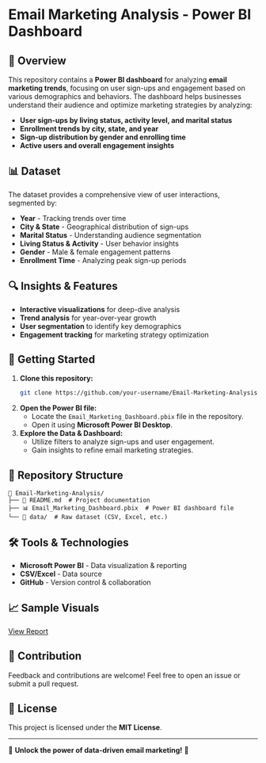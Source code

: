 # Email Marketing Analysis - Power BI Dashboard

## 📌 Overview
This repository contains a **Power BI dashboard** for analyzing **email marketing trends**, focusing on user sign-ups and engagement based on various demographics and behaviors. The dashboard helps businesses understand their audience and optimize marketing strategies by analyzing:
- **User sign-ups by living status, activity level, and marital status**
- **Enrollment trends by city, state, and year**
- **Sign-up distribution by gender and enrolling time**
- **Active users and overall engagement insights**

## 📊 Dataset
The dataset provides a comprehensive view of user interactions, segmented by:
- **Year** - Tracking trends over time
- **City & State** - Geographical distribution of sign-ups
- **Marital Status** - Understanding audience segmentation
- **Living Status & Activity** - User behavior insights
- **Gender** - Male & female engagement patterns
- **Enrollment Time** - Analyzing peak sign-up periods

## 🔍 Insights & Features
- **Interactive visualizations** for deep-dive analysis
- **Trend analysis** for year-over-year growth
- **User segmentation** to identify key demographics
- **Engagement tracking** for marketing strategy optimization

## 🚀 Getting Started
1. **Clone this repository:**
   ```bash
   git clone https://github.com/your-username/Email-Marketing-Analysis.git
   ```
2. **Open the Power BI file:**
   - Locate the `Email_Marketing_Dashboard.pbix` file in the repository.
   - Open it using **Microsoft Power BI Desktop**.
3. **Explore the Data & Dashboard:**
   - Utilize filters to analyze sign-ups and user engagement.
   - Gain insights to refine email marketing strategies.

## 📂 Repository Structure
```
📁 Email-Marketing-Analysis/
├── 📄 README.md  # Project documentation
├── 📊 Email_Marketing_Dashboard.pbix  # Power BI dashboard file
└── 📂 data/  # Raw dataset (CSV, Excel, etc.)
```

## 🛠 Tools & Technologies
- **Microsoft Power BI** - Data visualization & reporting
- **CSV/Excel** - Data source
- **GitHub** - Version control & collaboration

## 📈 Sample Visuals
[View Report](https://github.com/blacktscoder/Email-Marketing-Analysis/blob/main/Report.pdf)

## 🤝 Contribution
Feedback and contributions are welcome! Feel free to open an issue or submit a pull request.

## 📜 License
This project is licensed under the **MIT License**.

---
📢 **Unlock the power of data-driven email marketing!** 🚀

